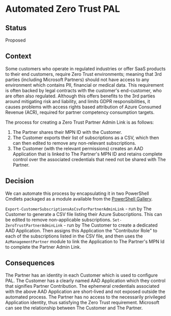 # Automated Zero Trust PAL

## Status

Proposed

## Context

Some customers who operate in regulated industries or offer SaaS products to their end customers, require Zero Trust environments; meaning that 3rd parties (including Microsoft Partners) should not have access to any environment which contains PII, financial or medical data. This requirement is often backed by legal contracts with the customer's end-customer, who are often also regulated. Although this offers benefits to the 3rd parties around mitigating risk and liability, and limits GDPR responsibilities, it causes problems with access rights based attribution of Azure Consumed Revenue (ACR), required for partner competency consumption targets.

The process for creating a Zero Trust Partner Admin Link is as follows:

1) The Partner shares their MPN ID with the Customer.
2) The Customer exports their list of subscriptions as a CSV, which then can then edited to remove any non-relevant subscriptions.
3) The Customer (with the relevant permissions) creates an AAD Application that is linked to The Partner's MPN ID and retains complete control over the associated credentials that need not be shared with The Partner.

## Decision

We can automate this process by encapsulating it in two PowerShell Cmdlets packaged as a module available from the [PowerShell Gallery](https://www.powershellgallery.com/).

`Export-CustomerSubscriptionsAsCsvForPartnerAdminLink` - run by The Customer to generate a CSV file listing their Azure Subscriptions. This can be edited to remove non-applicable subscriptions.
`Set-ZeroTrustPartnerAdminLink` - run by The Customer to create a dedicated AAD Application. Then assigns this Application the "Contributor Role" to each of the subscriptions listed in the CSV file, and then uses the `AzManagementPartner` module to link the Application to The Partner's MPN Id to complete the Partner Admin Link.

## Consequences

The Partner has an identity in each Customer which is used to configure PAL.
The Customer has a clearly named AAD Application which they control that signifies Partner Contribution.
The ephemeral credentials associated with the above AAD Application are short-lived and not exposed outside the automated process.
The Partner has no access to the necessarily privileged Application identity, thus satisfying the Zero Trust requirement.
Microsoft can see the relationship between The Customer and The Partner.